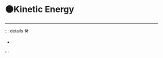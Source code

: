 # 🟠<motor>Kinetic Energy</motor>

---

<!-- =================================================== -->
<!-- =================================================== -->
<!-- =================================================== -->
<!-- =================================================== -->
<!-- =================================================== -->
::: details 🛠

-

:::
